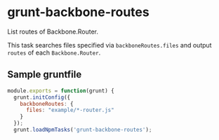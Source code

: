 grunt-backbone-routes
=====================

List routes of Backbone.Router.

This task searches files specified via `backboneRoutes.files` and output `routes` of each `Backbone.Router`.

## Sample gruntfile

```js
module.exports = function(grunt) {
  grunt.initConfig({
    backboneRoutes: {
      files: "example/*-router.js"
    }
  });
  grunt.loadNpmTasks('grunt-backbone-routes');
```

